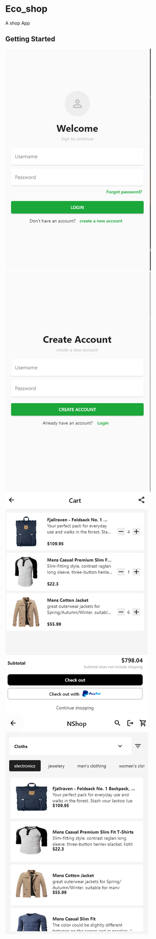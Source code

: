 # Eco_shop

A shop App

## Getting Started

![login](assets/screens/login.PNG)
![register](assets/screens/resgister.PNG)
![cart](assets/screens/cart.PNG)
![Homepage](assets/screens/home.PNG)

